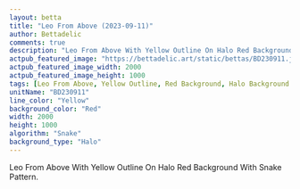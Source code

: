 ```yaml
---
layout: betta
title: "Leo From Above (2023-09-11)"
author: Bettadelic
comments: true
description: "Leo From Above With Yellow Outline On Halo Red Background With Snake Pattern."
actpub_featured_image: "https://bettadelic.art/static/bettas/BD230911.jpg"
actpub_featured_image_width: 2000
actpub_featured_image_height: 1000
tags: [Leo From Above, Yellow Outline, Red Background, Halo Background Pattern, Snake Pattern, September 2023]
unitName: "BD230911"
line_color: "Yellow"
background_color: "Red"
width: 2000
height: 1000
algorithm: "Snake"
background_type: "Halo"
---
```


Leo From Above With Yellow Outline On Halo Red Background With Snake Pattern.
